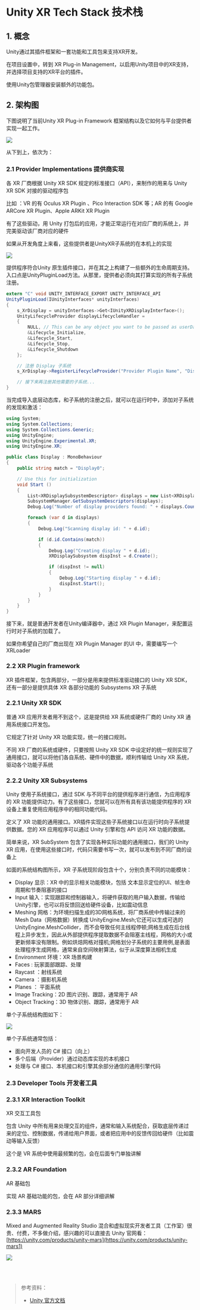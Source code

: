 # Unity XR Tech Stack 技术栈

## 1. 概念

Unity通过其插件框架和一套功能和工具包来支持XR开发。

在项目设置中，转到 XR Plug-in Management，以启用Unity项目中的XR支持，并选择项目支持的XR平台的插件。

使用Unity包管理器安装额外的功能包。

## 2. 架构图

下图说明了当前Unity XR Plug-in Framework 框架结构以及它如何与平台提供者实现一起工作。

![](../../../imgs/unity-xr-tech-stack.png)

从下到上，依次为：

### 2.1 Provider Implementations 提供商实现

各 XR 厂商根据 Unity XR SDK 规定的标准接口（API），来制作的用来与 Unity XR SDK 对接的驱动程序包

比如 ：VR 的有 Oculus XR Plugin 、Pico Interaction SDK 等；AR 的有 Google ARCore XR Plugin、Apple ARKit XR Plugin

有了这些驱动，用 Unity 打包后的应用，才能正常运行在对应厂商的系统上，并完美驱动该厂商对应的硬件

如果从开发角度上来看，这些提供者是UnityXR子系统的在本机上的实现

![](../../../imgs/provider.png)

提供程序符合Unity 原生插件接口，并在其之上构建了一些额外的生命周期支持。入口点是UnityPluginLoad方法。从那里，提供者必须向其打算实现的所有子系统注册。


``` C#
extern "C" void UNITY_INTERFACE_EXPORT UNITY_INTERFACE_API
UnityPluginLoad(IUnityInterfaces* unityInterfaces)
{
    s_XrDisplay = unityInterfaces->Get<IUnityXRDisplayInterface>();
    UnityLifecycleProvider displayLifecycleHandler =
    {
        NULL, // This can be any object you want to be passed as userData to the following functions
        &Lifecycle_Initialize,
        &Lifecycle_Start,
        &Lifecycle_Stop,
        &Lifecycle_Shutdown
    };

    // 注册 Display 子系统
    s_XrDisplay->RegisterLifecycleProvider("Provider Plugin Name", "Display0", &displayLifecycleHandler);

    // 接下来再注册其他需要的子系统...
}
```

当完成导入底层动态库，和子系统的注册之后，就可以在运行时中，添加对子系统的发现和激活：

``` C#
using System;
using System.Collections;
using System.Collections.Generic;
using UnityEngine;
using UnityEngine.Experimental.XR;
using UnityEngine.XR;

public class Display : MonoBehaviour
{
    public string match = "Display0";

    // Use this for initialization
    void Start ()
    {
        List<XRDisplaySubsystemDescriptor> displays = new List<XRDisplaySubsystemDescriptor>();
        SubsystemManager.GetSubsystemDescriptors(displays);
        Debug.Log("Number of display providers found: " + displays.Count);

        foreach (var d in displays)
        {
            Debug.Log("Scanning display id: " + d.id);

            if (d.id.Contains(match))
            {
                Debug.Log("Creating display " + d.id);
                XRDisplaySubsystem dispInst = d.Create();

                if (dispInst != null)
                {
                    Debug.Log("Starting display " + d.id);
                    dispInst.Start();
                }
            }
        }
    }
}

```

接下来，就是普通开发者在Unity编译器中，通过 XR Plugin Manager，来配置运行时对子系统的加载了。

如果你希望自己的厂商出现在 XR Plugin Manager 的UI 中，需要编写一个 XRLoader

### 2.2 XR Plugin framework

XR 插件框架，包含两部分，一部分是用来提供标准驱动接口的 Unity XR SDK，还有一部分是提供具体 XR 各部分功能的 Subsystems XR 子系统

### 2.2.1 Unity XR SDK

普通 XR 应用开发者用不到这个，这是提供给 XR 系统或硬件厂商的 Unity XR 通用系统接口开发包。

它规定了针对 Unity XR 功能实现，统一的接口规则。

不同 XR 厂商的系统或硬件，只要按照 Unity XR SDK 中设定好的统一规则实现了通用接口，就可以将他们各自系统、硬件中的数据，顺利传输给 Unity XR 系统，驱动各个功能子系统


### 2.2.2 Unity XR Subsystems

Unity 使用子系统接口，通过 SDK 与不同平台的提供程序进行通信，为应用程序的 XR 功能提供动力。有了这些接口，您就可以在所有具有该功能提供程序的 XR 设备上重复使用应用程序中的相同功能代码。

定义了 XR 功能的通用接口。XR插件实现这些子系统接口以在运行时向子系统提供数据。您的 XR 应用程序可以通过 Unity 引擎和包 API 访问 XR 功能的数据。

简单来说，XR SubSystem 包含了实现各种实际功能的通用接口，我们的 Unity XR 应用，在使用这些接口时，代码只需要书写一次，就可以发布到不同厂商的设备上

如面的系统结构图所示，XR 子系统现阶段包含十个，分别负责不同的功能模块：

* Display 显示：XR 中的显示相关功能模块，包括 文本显示定位的UI、帧生命周期和节奏阻塞的接口
* Input 输入：实现跟踪和控制器输入，将硬件获取的用户输入数据，传输给Unity引擎，也可以将反馈回送给硬件设备，比如震动信息
* Meshing 网格：为环境扫描生成的3D网格系统，将厂商系统中传输过来的 Mesh Data（网格数据）转换成 UnityEngine.Mesh;它还可以生成可选的UnityEngine.MeshCollider，而不会导致任何主线程停顿;网格生成在后台线程上异步发生，因此从外部提供程序提取数据不会阻塞主线程，网格的大小或更新频率没有限制。例如烘焙网格对撞机;网格划分子系统的主要用例,是表面处理程序生成网格，通常来自空间映射算法，似于从深度算法相机生成
* Environment 环境：XR 场景构建
* Faces : 玩家面部跟踪、处理
* Raycast ：射线系统
* Camera ：摄影机系统
* Planes ： 平面系统
* Image Tracking：2D 图片识别、跟踪，通常用于 AR
* Object Tracking：3D 物体识别、跟踪，通常用于 AR

单个子系统结构图如下：

![](../../../imgs/subsystem.png)

单个子系统通常包括：

* 面向开发人员的 C# 接口（向上）
* 多个后端（Provider）通过动态库实现的本机接口
* 处理与 C# 接口、本机接口和引擎其余部分通信的通用引擎代码

### 2.3 Developer Tools 开发者工具

### 2.3.1 XR Interaction Toolkit 

XR 交互工具包

包含 Unity 中所有用来处理交互的组件，通常和输入系统配合，获取底层传递过来的定位、控制数据，传递给用户界面，或者把应用中的反馈传回给硬件（比如震动等输入反馈）

这个是 VR 系统中使用最频繁的包，会在后面专门单独讲解

### 2.3.2 AR Foundation

AR 基础包

实现 AR 基础功能的包，会在 AR 部分详细讲解

### 2.3.3 MARS

Mixed and Augmented Reality Studio 混合和虚拟现实开发者工具（工作室）很贵、付费，不多做介绍，感兴趣的可以直接去 Unity 官网看：[https://unity.com/products/unity-mars](https://unity.com/products/unity-mars1)

![](../../../imgs/marsPrice.png)

</br>
</hr>
</br>

> 参考资料：
>
> * [Unity 官方文档](https://docs.unity3d.com/Manual/)